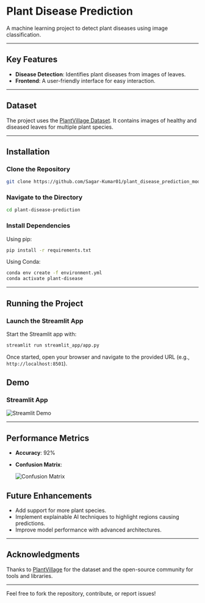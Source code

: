 
# Plant Disease Prediction

A machine learning project to detect plant diseases using image classification.

---

## Key Features

- **Disease Detection**: Identifies plant diseases from images of leaves.
- **Frontend**: A user-friendly interface for easy interaction.

---

## Dataset

The project uses the [PlantVillage Dataset](https://www.kaggle.com/datasets/abdallahalidev/plantvillage-dataset). It contains images of healthy and diseased leaves for multiple plant species.

---

## Installation

### Clone the Repository
```bash
git clone https://github.com/Sagar-Kumar01/plant_disease_prediction_model.git
```

### Navigate to the Directory
```bash
cd plant-disease-prediction
```

### Install Dependencies

Using pip:
```bash
pip install -r requirements.txt
```

Using Conda:
```bash
conda env create -f environment.yml
conda activate plant-disease
```

---

## Running the Project

### Launch the Streamlit App
Start the Streamlit app with:
```bash
streamlit run streamlit_app/app.py
```

Once started, open your browser and navigate to the provided URL (e.g., `http://localhost:8501`).


## Demo

### Streamlit App
![Streamlit Demo](docs/demo.gif)

---

## Performance Metrics

- **Accuracy**: 92%
- **Confusion Matrix**:

  ![Confusion Matrix](docs/confusion_matrix.png)

## Future Enhancements

- Add support for more plant species.
- Implement explainable AI techniques to highlight regions causing predictions.
- Improve model performance with advanced architectures.

---

## Acknowledgments

Thanks to [PlantVillage](https://www.plantvillage.psu.edu/) for the dataset and the open-source community for tools and libraries.

---

Feel free to fork the repository, contribute, or report issues!

